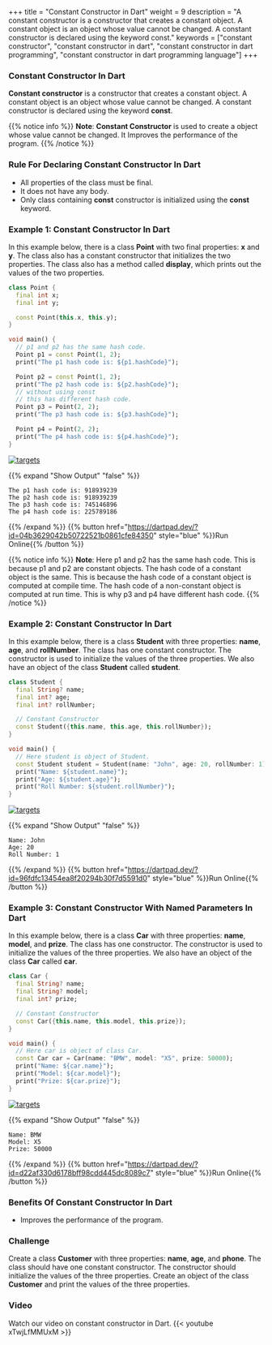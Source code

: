 +++
title = "Constant Constructor in Dart"
weight = 9
description = "A constant constructor is a constructor that creates a constant object. A constant object is an object whose value cannot be changed. A constant constructor is declared using the keyword const."
keywords = ["constant constructor", "constant constructor in dart", "constant constructor in dart programming", "constant constructor in dart programming language"]
+++
### Constant Constructor In Dart
**Constant constructor** is a constructor that creates a constant object. A constant object is an object whose value cannot be changed. A constant constructor is declared using the keyword **const**.

{{% notice info %}}
**Note**: **Constant Constructor** is used to create a object whose value cannot be changed. It Improves the performance of the program.
{{% /notice %}}

### Rule For Declaring Constant Constructor In Dart
- All properties of the class must be final.
- It does not have any body.
- Only class containing **const** constructor is initialized using the **const** keyword.

### Example 1: Constant Constructor In Dart
In this example below, there is a class **Point** with two final properties: **x** and **y**. The class also has a constant constructor that initializes the two properties. The class also has a method called **display**, which prints out the values of the two properties.
  
```dart
class Point {
  final int x;
  final int y;

  const Point(this.x, this.y);
}

void main() {
  // p1 and p2 has the same hash code.
  Point p1 = const Point(1, 2);
  print("The p1 hash code is: ${p1.hashCode}");

  Point p2 = const Point(1, 2);
  print("The p2 hash code is: ${p2.hashCode}");
  // without using const
  // this has different hash code.
  Point p3 = Point(2, 2);
  print("The p3 hash code is: ${p3.hashCode}");

  Point p4 = Point(2, 2);
  print("The p4 hash code is: ${p4.hashCode}");
}
```
[![targets](/images/pieces/save-this-snippet-button.svg)](https://snippets.pieces.cloud/?p=0e3e429174)

{{% expand "Show Output" "false" %}}
````plaintext
The p1 hash code is: 918939239
The p2 hash code is: 918939239
The p3 hash code is: 745146896
The p4 hash code is: 225789186
````
{{% /expand %}}
{{% button href="https://dartpad.dev/?id=04b3629042b50722521b0861cfe84350" style="blue" %}}Run Online{{% /button %}}

{{% notice info %}}
**Note**: Here p1 and p2 has the same hash code. This is because p1 and p2 are constant objects. The hash code of a constant object is the same. This is because the hash code of a constant object is computed at compile time. The hash code of a non-constant object is computed at run time. This is why p3 and p4 have different hash code.
{{% /notice %}}

### Example 2: Constant Constructor In Dart
In this example below, there is a class **Student** with three properties: **name**, **age**, and **rollNumber**. The class has one constant constructor. The constructor is used to initialize the values of the three properties. We also have an object of the class **Student** called **student**.

```dart
class Student {
  final String? name;
  final int? age;
  final int? rollNumber;

  // Constant Constructor
  const Student({this.name, this.age, this.rollNumber});
}

void main() {
  // Here student is object of Student.
  const Student student = Student(name: "John", age: 20, rollNumber: 1);
  print("Name: ${student.name}");
  print("Age: ${student.age}");
  print("Roll Number: ${student.rollNumber}");
}
```
[![targets](/images/pieces/save-this-snippet-button.svg)](https://snippets.pieces.cloud/?p=44c34d8e0f)

{{% expand "Show Output" "false" %}}
````plaintext
Name: John
Age: 20
Roll Number: 1
````
{{% /expand %}}
{{% button href="https://dartpad.dev/?id=96fdfc13454ea8f20294b30f7d5591d0" style="blue" %}}Run Online{{% /button %}}


### Example 3: Constant Constructor With Named Parameters In Dart
In this example below, there is a class **Car** with three properties: **name**, **model**, and **prize**. The class has one constructor. The constructor is used to initialize the values of the three properties. We also have an object of the class **Car** called **car**.

```dart
class Car {
  final String? name;
  final String? model;
  final int? prize;

  // Constant Constructor
  const Car({this.name, this.model, this.prize});
}

void main() {
  // Here car is object of class Car.
  const Car car = Car(name: "BMW", model: "X5", prize: 50000);
  print("Name: ${car.name}");
  print("Model: ${car.model}");
  print("Prize: ${car.prize}");
}

```
[![targets](/images/pieces/save-this-snippet-button.svg)](https://snippets.pieces.cloud/?p=263b4496ec)

{{% expand "Show Output" "false" %}}
````plaintext
Name: BMW
Model: X5
Prize: 50000
````
{{% /expand %}}
{{% button href="https://dartpad.dev/?id=d22af330d6178bff98cdd445dc8089c7" style="blue" %}}Run Online{{% /button %}}

### Benefits Of Constant Constructor In Dart
- Improves the performance of the program.

### Challenge
Create a class **Customer** with three properties: **name**, **age**, and **phone**. The class should have one constant constructor. The constructor should initialize the values of the three properties. Create an object of the class **Customer** and print the values of the three properties.

### Video
Watch our video on constant constructor in Dart.
{{< youtube xTwjLfMMUxM >}}